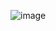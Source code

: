 ![image](https://user-images.githubusercontent.com/94939445/168507387-3e57f6b2-a622-4018-bd5d-76bca5575938.png)
